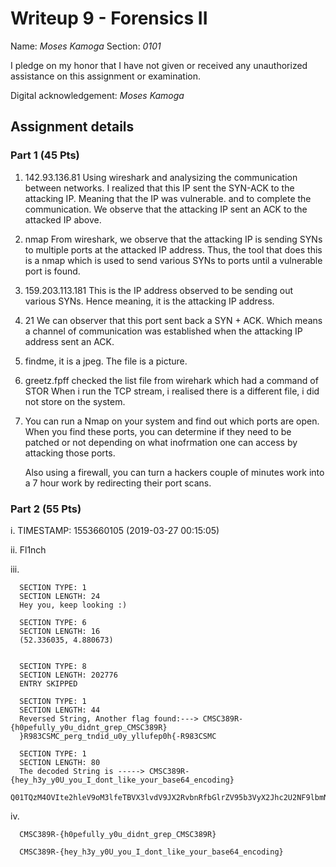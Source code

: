 # Writeup 9 - Forensics II

Name: *Moses Kamoga*
Section: *0101*

I pledge on my honor that I have not given or received any unauthorized assistance on this assignment or examination.

Digital acknowledgement: *Moses Kamoga*


## Assignment details

### Part 1 (45 Pts)
1. 142.93.136.81
   Using wireshark and analysizing the communication between networks.
   I realized that this IP sent the SYN-ACK to the attacking IP. 
   Meaning that the IP was vulnerable. and to complete the communication.
   We observe that the attacking IP sent an ACK to the attacked IP above.

2. nmap
   From wireshark, we observe that the attacking IP is sending SYNs to multiple ports at the attacked 
   IP address. 
   Thus, the tool that does this is a nmap which is used to send various SYNs to ports
   until a vulnerable port is found.

3. 159.203.113.181
   This is the IP address observed to be sending out various SYNs. 
   Hence meaning, it is the attacking IP address. 

4. 21
   We can observer that this port sent back a SYN + ACK.
   Which means a channel of communication was established when 
   the attacking IP address sent an ACK.

5. findme,
   it is a jpeg.
   The file is a picture.

6. greetz.fpff
   checked the list file from wirehark which had a command of STOR
   When i run the TCP stream, i realised there is a different file,
   i did not store on the system.

7. You can run a Nmap on your system and find out which ports are open.
   When you find these ports, you can determine if they need to be patched or not
   depending on what inofrmation one can access by attacking those ports.

   Also using a firewall, you can turn a hackers couple of minutes work into a 
   7 hour work by redirecting their port scans. 

### Part 2 (55 Pts)

i.    TIMESTAMP: 1553660105 (2019-03-27 00:15:05)

ii.   Fl1nch

iii.  
      
      SECTION TYPE: 1
      SECTION LENGTH: 24
      Hey you, keep looking :) 
 
      SECTION TYPE: 6
      SECTION LENGTH: 16
      (52.336035, 4.880673)
 
 
      SECTION TYPE: 8
      SECTION LENGTH: 202776
      ENTRY SKIPPED
 
      SECTION TYPE: 1
      SECTION LENGTH: 44
      Reversed String, Another flag found:---> CMSC389R-{h0pefully_y0u_didnt_grep_CMSC389R}
      }R983CSMC_perg_tndid_u0y_yllufep0h{-R983CSMC 
 
      SECTION TYPE: 1
      SECTION LENGTH: 80
      The decoded String is -----> CMSC389R-{hey_h3y_y0U_you_I_dont_like_your_base64_encoding}
      Q01TQzM4OVIte2hleV9oM3lfeTBVX3lvdV9JX2RvbnRfbGlrZV95b3VyX2Jhc2U2NF9lbmNvZGluZ30= 
 


iv.   
       
      CMSC389R-{h0pefully_y0u_didnt_grep_CMSC389R}

      CMSC389R-{hey_h3y_y0U_you_I_dont_like_your_base64_encoding}




